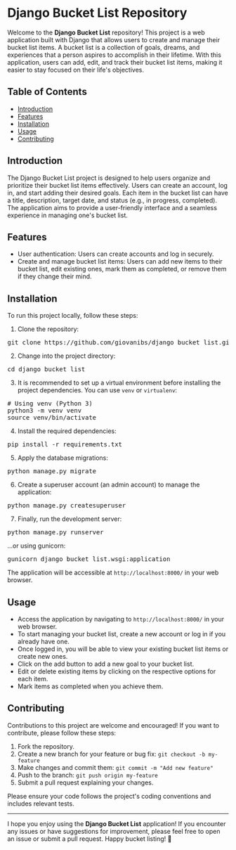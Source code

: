 # Django Bucket List Repository

Welcome to the **Django Bucket List** repository! This project is a web application built with Django that allows users to create and manage their bucket list items. A bucket list is a collection of goals, dreams, and experiences that a person aspires to accomplish in their lifetime. With this application, users can add, edit, and track their bucket list items, making it easier to stay focused on their life's objectives.

## Table of Contents

- [Introduction](#introduction)
- [Features](#features)
- [Installation](#installation)
- [Usage](#usage)
- [Contributing](#contributing)

## Introduction

The Django Bucket List project is designed to help users organize and prioritize their bucket list items effectively. Users can create an account, log in, and start adding their desired goals. Each item in the bucket list can have a title, description, target date, and status (e.g., in progress, completed). The application aims to provide a user-friendly interface and a seamless experience in managing one's bucket list.

## Features

- User authentication: Users can create accounts and log in securely.
- Create and manage bucket list items: Users can add new items to their bucket list, edit existing ones, mark them as completed, or remove them if they change their mind.

## Installation

To run this project locally, follow these steps:

1. Clone the repository:

<pre>
git clone https://github.com/giovanibs/django_bucket_list.git
</pre>

2. Change into the project directory:

<pre>
cd django_bucket_list
</pre>

3. It is recommended to set up a virtual environment before installing the project dependencies. You can use `venv` or `virtualenv`:

<pre>
# Using venv (Python 3)
python3 -m venv venv
source venv/bin/activate
</pre>

4. Install the required dependencies:

<pre>
pip install -r requirements.txt
</pre>

5. Apply the database migrations:

<pre>
python manage.py migrate
</pre>

6. Create a superuser account (an admin account) to manage the application:

<pre>
python manage.py createsuperuser
</pre>

7. Finally, run the development server:

<pre>
python manage.py runserver
</pre>

...or using gunicorn:

<pre>
gunicorn django_bucket_list.wsgi:application
</pre>

The application will be accessible at `http://localhost:8000/` in your web browser.

## Usage

- Access the application by navigating to `http://localhost:8000/` in your web browser.
- To start managing your bucket list, create a new account or log in if you already have one.
- Once logged in, you will be able to view your existing bucket list items or create new ones.
- Click on the add button to add a new goal to your bucket list.
- Edit or delete existing items by clicking on the respective options for each item.
- Mark items as completed when you achieve them.

## Contributing

Contributions to this project are welcome and encouraged! If you want to contribute, please follow these steps:

1. Fork the repository.
2. Create a new branch for your feature or bug fix: `git checkout -b my-feature`
3. Make changes and commit them: `git commit -m "Add new feature"`
4. Push to the branch: `git push origin my-feature`
5. Submit a pull request explaining your changes.

Please ensure your code follows the project's coding conventions and includes relevant tests.

---

I hope you enjoy using the **Django Bucket List** application! If you encounter any issues or have suggestions for improvement, please feel free to open an issue or submit a pull request. Happy bucket listing! 🚀

